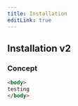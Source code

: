 ```yaml
---
title: Installation
editLink: true
---
```


## Installation v2

### Concept
```html
<body>
testing
</body>
```